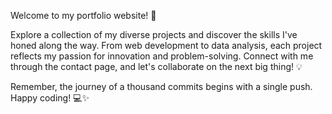 Welcome to my portfolio website! 🚀

Explore a collection of my diverse projects and discover the skills I've honed along the way. From web development to data analysis, each project reflects my passion for innovation and problem-solving. Connect with me through the contact page, and let's collaborate on the next big thing! 💡

Remember, the journey of a thousand commits begins with a single push. Happy coding! 💻✨
